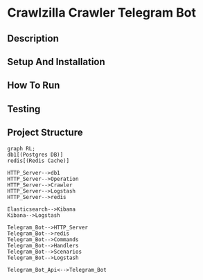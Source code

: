 # Crawlzilla Crawler Telegram Bot

## Description


## Setup And Installation

## How To Run

## Testing

## Project Structure
```mermaid
graph RL;
db1[(Postgres DB)]
redis[(Redis Cache)]

HTTP_Server-->db1
HTTP_Server-->Operation
HTTP_Server-->Crawler
HTTP_Server-->Logstash
HTTP_Server-->redis

Elasticsearch-->Kibana
Kibana-->Logstash

Telegram_Bot-->HTTP_Server
Telegram_Bot-->redis
Telegram_Bot-->Commands
Telegram_Bot-->Handlers
Telegram_Bot-->Scenarios
Telegram_Bot-->Logstash

Telegram_Bot_Api<-->Telegram_Bot
```
